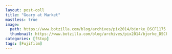 ```yaml
---
layout: post-coll
title: "Geary at Market"
mastless: true
image:
  path: https://www.botzilla.com/blog/archives/pix2014/bjorke_DSCF1175.jpg
  thumbnail: https://www.botzilla.com/blog/archives/pix2014/bjorke_DSCF1175.jpg
categories: [fStop]
tags: [Fujifilm]
---
```


